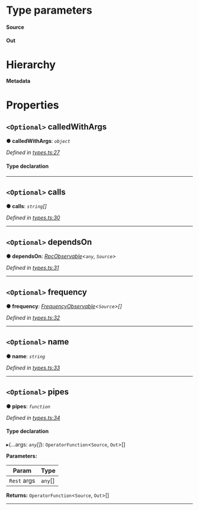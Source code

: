 

# Type parameters
#### Source 
#### Out 
# Hierarchy

**Metadata**

# Properties

<a id="calledwithargs"></a>

## `<Optional>` calledWithArgs

**● calledWithArgs**: *`object`*

*Defined in [types.ts:27](https://github.com/paritytech/js-libs/blob/79a5f83/packages/light.js/src/types.ts#L27)*

#### Type declaration

[key: `string`]: `ReplaySubject`<`Out`>

___
<a id="calls"></a>

## `<Optional>` calls

**● calls**: *`string`[]*

*Defined in [types.ts:30](https://github.com/paritytech/js-libs/blob/79a5f83/packages/light.js/src/types.ts#L30)*

___
<a id="dependson"></a>

## `<Optional>` dependsOn

**● dependsOn**: *[RpcObservable](_types_.rpcobservable.md)<`any`, `Source`>*

*Defined in [types.ts:31](https://github.com/paritytech/js-libs/blob/79a5f83/packages/light.js/src/types.ts#L31)*

___
<a id="frequency"></a>

## `<Optional>` frequency

**● frequency**: *[FrequencyObservable](_types_.frequencyobservable.md)<`Source`>[]*

*Defined in [types.ts:32](https://github.com/paritytech/js-libs/blob/79a5f83/packages/light.js/src/types.ts#L32)*

___
<a id="name"></a>

## `<Optional>` name

**● name**: *`string`*

*Defined in [types.ts:33](https://github.com/paritytech/js-libs/blob/79a5f83/packages/light.js/src/types.ts#L33)*

___
<a id="pipes"></a>

## `<Optional>` pipes

**● pipes**: *`function`*

*Defined in [types.ts:34](https://github.com/paritytech/js-libs/blob/79a5f83/packages/light.js/src/types.ts#L34)*

#### Type declaration
▸(...args: *`any`[]*): `OperatorFunction`<`Source`, `Out`>[]

**Parameters:**

| Param | Type |
| ------ | ------ |
| `Rest` args | `any`[] |

**Returns:** `OperatorFunction`<`Source`, `Out`>[]

___

